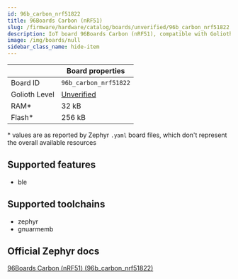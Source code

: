 ```yaml
---
id: 96b_carbon_nrf51822
title: 96Boards Carbon (nRF51)
slug: /firmware/hardware/catalog/boards/unverified/96b_carbon_nrf51822
description: IoT board 96Boards Carbon (nRF51), compatible with Golioth at unverified level.
image: /img/boards/null
sidebar_class_name: hide-item
---
```


[//]: # (This is an auto-generated file, do not edit! Changes to it will be lost upon re-generation)



|                | Board properties     |
| -------------  | -------------------- |
| Board ID       | `96b_carbon_nrf51822` |
| Golioth Level  | [Unverified](/firmware/hardware#unverified-boards) |
| RAM*           | 32 kB |
| Flash*         | 256 kB |

\* values are as reported by Zephyr `.yaml` board files, which don't represent the overall available resources



## Supported features

* ble

## Supported toolchains

* zephyr
* gnuarmemb

## Official Zephyr docs

[96Boards Carbon (nRF51) (96b_carbon_nrf51822)](https://docs.zephyrproject.org/latest/boards/96boards/carbon/doc/index.html)
